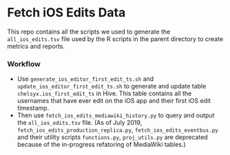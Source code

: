 # Fetch iOS Edits Data

This repo contains all the scripts we used to generate the `all_ios_edits.tsv` file used by the R scripts in the parent directory to create metrics and reports.

### Workflow

- Use `generate_ios_editor_first_edit_ts.sh` and `update_ios_editor_first_edit_ts.sh` to generate and update table `chelsyx.ios_first_edit_ts` in Hive. This table contains all the usernames that have ever edit on the iOS app and their first iOS edit timestamp.
- Then use `fetch_ios_edits_mediawiki_history.py` to query and output the `all_ios_edits.tsv` file. (As of July 2019, `fetch_ios_edits_production_replica.py`, `fetch_ios_edits_eventbus.py` and their utility scripts `functions.py`, `proj_utils.py` are deprecated because of the in-progress refatoring of MediaWiki tables.)
